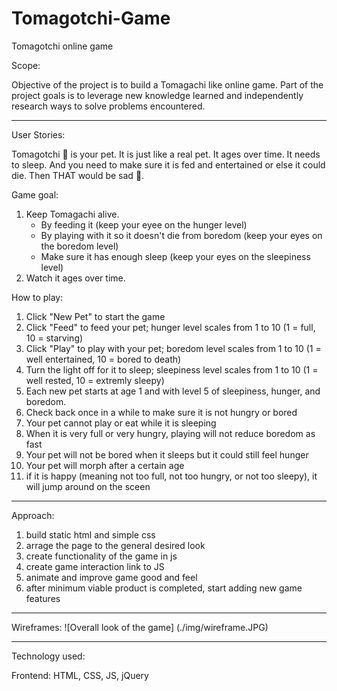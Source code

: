 # Tomagotchi-Game
Tomagotchi online game

Scope:

Objective of the project is to build a Tomagachi like online game. Part of the project goals is to leverage new knowledge learned and independently research ways to solve problems encountered.

------------------------
User Stories:

Tomagotchi 🐼 is your pet.  It is just like a real pet.  It ages over time.  It needs to sleep.  And you need to make sure it is fed and entertained or else it could die.  Then THAT would be sad 🥺.

Game goal:
1) Keep Tomagachi alive.
    + By feeding it (keep your eyee on the hunger level)
    + By playing with it so it doesn't die from boredom (keep your eyes on the boredom level)
    + Make sure it has enough sleep (keep your eyes on the sleepiness level) 
2) Watch it ages over time.

How to play:
1) Click "New Pet" to start the game
2) Click "Feed" to feed your pet; hunger level scales from 1 to 10 (1 = full,  10 = starving)
3) Click "Play" to play with your pet; boredom level scales from 1 to 10 (1 = well entertained, 10 = bored to death)
4) Turn the light off for it to sleep; sleepiness level scales from 1 to 10 (1 = well rested, 10 = extremly sleepy)
5) Each new pet starts at age 1 and with level 5 of sleepiness, hunger, and boredom.
6) Check back once in a while to make sure it is not hungry or bored
7) Your pet cannot play or eat while it is sleeping
8) When it is very full or very hungry, playing will not reduce boredom as fast
9) Your pet will not be bored when it sleeps but it could still feel hunger
10) Your pet will morph after a certain age
11) if it is happy (meaning not too full, not too hungry, or not too sleepy), it will jump around on the sceen

------------------------
Approach:

1) build static html and simple css
2) arrage the page to the general desired look
3) create functionality of the game in js
4) create game interaction link to JS
5) animate and improve game good and feel
6) after minimum viable product is completed, start adding new game features

------------------------
Wireframes:
![Overall look of the game] (./img/wireframe.JPG)

------------------------
Technology used:

Frontend: HTML, CSS, JS, jQuery

